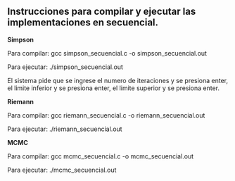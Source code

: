## Instrucciones para compilar y ejecutar las implementaciones en secuencial.


__Simpson__

Para compilar: gcc simpson_secuencial.c -o simpson_secuencial.out

Para ejecutar: ./simpson_secuencial.out

El sistema pide que se ingrese el numero de iteraciones y se presiona enter, el limite inferior y se presiona enter, el limite superior y se presiona enter.


__Riemann__

Para compilar: gcc riemann_secuencial.c -o riemann_secuencial.out

Para ejecutar: ./riemann_secuencial.out


__MCMC__

Para compilar: gcc mcmc_secuencial.c -o mcmc_secuencial.out

Para ejecutar: ./mcmc_secuencial.out


